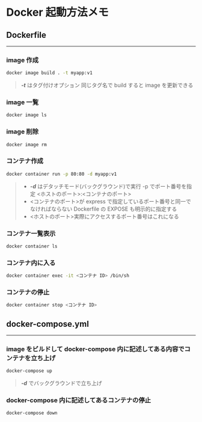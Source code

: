 # Docker 起動方法メモ

## Dockerfile

---

### image 作成

```bash
docker image build . -t myapp:v1
```

> **_-t_** はタグ付けオプション 同じタグ名で build すると image を更新できる

### image 一覧

```bash
docker image ls
```

### image 削除

```bash
docker image rm
```

### コンテナ作成

```bash
docker container run -p 80:80 -d myapp:v1
```

> - **_-d_** はデタッチモード(バックグラウンド)で実行 -p でポート番号を指定 <ホストのポート>:<コンテナのポート>
> - <コンテナのポート>が express で指定しているポート番号と同一でなければならない Dockerfile の EXPOSE も明示的に指定する
> - <ホストのポート>実際にアクセスするポート番号はこれになる

### コンテナ一覧表示

```bash
docker container ls
```

### コンテナ内に入る

```bash
docker container exec -it <コンテナ ID> /bin/sh
```

### コンテナの停止

```bash
docker container stop <コンテナ ID>
```

## docker-compose.yml

---

### image をビルドして docker-compose 内に記述してある内容でコンテナを立ち上げ

```bash
docker-compose up
```

> **_-d_** でバックグラウンドで立ち上げ

### docker-compose 内に記述してあるコンテナの停止

```bash
docker-compose down
```
